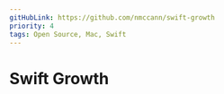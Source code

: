 ```yaml
---
gitHubLink: https://github.com/nmccann/swift-growth
priority: 4
tags: Open Source, Mac, Swift
---
```


# Swift Growth
